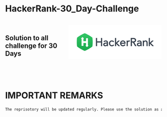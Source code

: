 # HackerRank-30_Day-Challenge
<br>
<img src=Image.png align="right" width = 300>

## Solution to all challenge for 30 Days

<br>
<br>

```diff
```
# IMPORTANT REMARKS

```diff
The reprisotory will be updated regularly. Please use the solution as a reference guiding material. Not for the submission in the challenge
```
